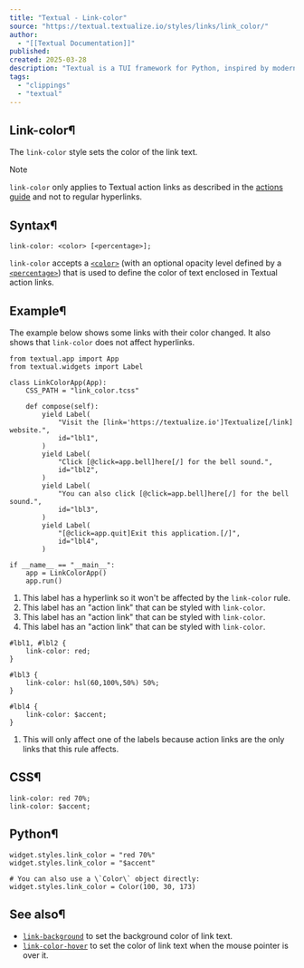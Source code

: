 ```yaml
---
title: "Textual - Link-color"
source: "https://textual.textualize.io/styles/links/link_color/"
author:
  - "[[Textual Documentation]]"
published:
created: 2025-03-28
description: "Textual is a TUI framework for Python, inspired by modern web development."
tags:
  - "clippings"
  - "textual"
---
```

## Link-color¶

The `link-color` style sets the color of the link text.

Note

`link-color` only applies to Textual action links as described in the [actions guide](https://textual.textualize.io/guide/actions/#links) and not to regular hyperlinks.

## Syntax¶

```
link-color: <color> [<percentage>];
```

`link-color` accepts a [`<color>`](https://textual.textualize.io/css_types/color/) (with an optional opacity level defined by a [`<percentage>`](https://textual.textualize.io/css_types/percentage/)) that is used to define the color of text enclosed in Textual action links.

## Example¶

The example below shows some links with their color changed. It also shows that `link-color` does not affect hyperlinks.

<!-- SVG content removed by SVG Remover -->

```
from textual.app import App
from textual.widgets import Label

class LinkColorApp(App):
    CSS_PATH = "link_color.tcss"

    def compose(self):
        yield Label(
            "Visit the [link='https://textualize.io']Textualize[/link] website.",
            id="lbl1",  
        )
        yield Label(
            "Click [@click=app.bell]here[/] for the bell sound.",
            id="lbl2",  
        )
        yield Label(
            "You can also click [@click=app.bell]here[/] for the bell sound.",
            id="lbl3",  
        )
        yield Label(
            "[@click=app.quit]Exit this application.[/]",
            id="lbl4",  
        )

if __name__ == "__main__":
    app = LinkColorApp()
    app.run()
```

1. This label has a hyperlink so it won't be affected by the `link-color` rule.
2. This label has an "action link" that can be styled with `link-color`.
3. This label has an "action link" that can be styled with `link-color`.
4. This label has an "action link" that can be styled with `link-color`.

```
#lbl1, #lbl2 {
    link-color: red;  
}

#lbl3 {
    link-color: hsl(60,100%,50%) 50%;
}

#lbl4 {
    link-color: $accent;
}
```

1. This will only affect one of the labels because action links are the only links that this rule affects.

## CSS¶

```
link-color: red 70%;
link-color: $accent;
```

## Python¶

```
widget.styles.link_color = "red 70%"
widget.styles.link_color = "$accent"

# You can also use a \`Color\` object directly:
widget.styles.link_color = Color(100, 30, 173)
```

## See also¶

- [`link-background`](https://textual.textualize.io/styles/links/link_background/) to set the background color of link text.
- [`link-color-hover`](https://textual.textualize.io/styles/links/link_color_hover/) to set the color of link text when the mouse pointer is over it.